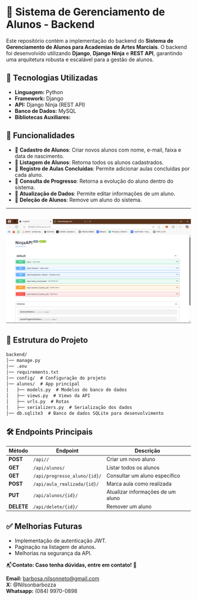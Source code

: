# 🎯 Sistema de Gerenciamento de Alunos - Backend

Este repositório contém a implementação do backend do **Sistema de Gerenciamento de Alunos para Academias de Artes Marciais**. O backend foi desenvolvido utilizando **Django**, **Django Ninja** e **REST API**, garantindo uma arquitetura robusta e escalável para a gestão de alunos.

## 🚀 Tecnologias Utilizadas

- **Linguagem:** Python
- **Framework:** Django
- **API:** Django Ninja (REST API)
- **Banco de Dados:** MySQL
- **Bibliotecas Auxiliares:**

## 📌 Funcionalidades

- 📌 **Cadastro de Alunos**: Criar novos alunos com nome, e-mail, faixa e data de nascimento.
- 📌 **Listagem de Alunos**: Retorna todos os alunos cadastrados.
- 📌 **Registro de Aulas Concluídas**: Permite adicionar aulas concluídas por cada aluno.
- 📌 **Consulta de Progresso**: Retorna a evolução do aluno dentro do sistema.
- 📌 **Atualização de Dados**: Permite editar informações de um aluno.
- 📌 **Deleção de Alunos**: Remove um aluno do sistema.
---
![API](image.png)
---
## 📂 Estrutura do Projeto
```
backend/
│── manage.py
│── .env
│── requirements.txt
│── config/  # Configuração do projeto
│── alunos/  # App principal
│   ├── models.py  # Modelos do banco de dados
│   ├── views.py  # Views da API
│   ├── urls.py  # Rotas
│   ├── serializers.py  # Serialização dos dados
│── db.sqlite3  # Banco de dados SQLite para desenvolvimento
```

## 🛠️ Endpoints Principais

| Método | Endpoint | Descrição |
|---------|----------|------------|
| **POST** | `/api//` | Criar um novo aluno |
| **GET** | `/api/alunos/` | Listar todos os alunos |
| **GET** | `/api/progresso_aluno/{id}/` | Consultar um aluno específico |
| **POST** | `/api/aula_realizada/{id}/` | Marca aula como realizada |
| **PUT** | `/api/alunos/{id}/` | Atualizar informações de um aluno |
| **DELETE** | `/api/delete/{id}/` | Remover um aluno |

## ✅ Melhorias Futuras
- Implementação de autenticação JWT.
- Paginação na listagem de alunos.
- Melhorias na segurança da API.

📬**Contato: Caso tenha dúvidas, entre em contato!** 🚀

**Email:** barbosa.nilsonneto@gmail.com  
**X:** @Nilsonbarbozza  
**Whatsapp:** (084) 9970-0898  
